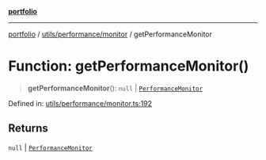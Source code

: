[**portfolio**](../../../../README.md)

***

[portfolio](../../../../modules.md) / [utils/performance/monitor](../README.md) / getPerformanceMonitor

# Function: getPerformanceMonitor()

> **getPerformanceMonitor**(): `null` \| [`PerformanceMonitor`](../classes/PerformanceMonitor.md)

Defined in: [utils/performance/monitor.ts:192](https://github.com/tnorlund/Portfolio/blob/431b96d60484c033111a2bd49c67ccc06dcc1c23/portfolio/utils/performance/monitor.ts#L192)

## Returns

`null` \| [`PerformanceMonitor`](../classes/PerformanceMonitor.md)
